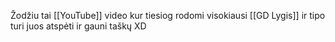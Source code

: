 Žodžiu tai [[YouTube]] video kur tiesiog rodomi visokiausi [[GD Lygis]] ir tipo turi juos atspėti ir gauni taškų XD